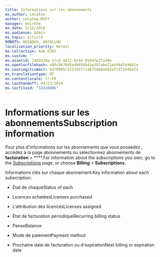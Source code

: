 ```yaml
---
title: Informations sur les abonnements
ms.author: cmcatee
author: cmcatee-MSFT
manager: mnirkhe
ms.date: 5/15/2018
ms.audience: Admin
ms.topic: article
ROBOTS: NOINDEX, NOFOLLOW
localization_priority: Normal
ms.collection: Adm_O365
ms.custom: ''
ms.assetid: 14d2d36a-37cd-4d72-8344-85447e27a38e
ms.openlocfilehash: a90c9b76d5ad80508d1e38fabe21eb944fe9681e
ms.sourcegitcommit: 9d78905c512192ffc4675468abd2efc5f2e4baf4
ms.translationtype: MT
ms.contentlocale: fr-FR
ms.lasthandoff: 04/23/2019
ms.locfileid: "32420986"
---
```

# <a name="subscription-information"></a><span data-ttu-id="0f9cb-102">Informations sur les abonnements</span><span class="sxs-lookup"><span data-stu-id="0f9cb-102">Subscription information</span></span>

<span data-ttu-id="0f9cb-103">Pour plus d'informations sur les abonnements que vous possédez [](https://go.microsoft.com/fwlink/p/?linkid=842054) , accédez à la page abonnements ou sélectionnez abonnements de **facturation** \> \*\*\*\*.</span><span class="sxs-lookup"><span data-stu-id="0f9cb-103">For information about the subscriptions you own, go to the [Subscriptions](https://go.microsoft.com/fwlink/p/?linkid=842054) page, or choose **Billing** \> **Subscriptions**.</span></span>
  
<span data-ttu-id="0f9cb-104">Informations clés sur chaque abonnement:</span><span class="sxs-lookup"><span data-stu-id="0f9cb-104">Key information about each subscription:</span></span>
  
- <span data-ttu-id="0f9cb-105">État de chaque</span><span class="sxs-lookup"><span data-stu-id="0f9cb-105">Status of each</span></span>
    
- <span data-ttu-id="0f9cb-106">Licences achetées</span><span class="sxs-lookup"><span data-stu-id="0f9cb-106">Licenses purchased</span></span>
    
- <span data-ttu-id="0f9cb-107">L’attribution des licences</span><span class="sxs-lookup"><span data-stu-id="0f9cb-107">Licenses assigned</span></span>
    
- <span data-ttu-id="0f9cb-108">État de facturation périodique</span><span class="sxs-lookup"><span data-stu-id="0f9cb-108">Recurring billing status</span></span>
    
- <span data-ttu-id="0f9cb-109">Pense</span><span class="sxs-lookup"><span data-stu-id="0f9cb-109">Balance</span></span>
    
- <span data-ttu-id="0f9cb-110">Mode de paiement</span><span class="sxs-lookup"><span data-stu-id="0f9cb-110">Payment method</span></span>
    
- <span data-ttu-id="0f9cb-111">Prochaine date de facturation ou d'expiration</span><span class="sxs-lookup"><span data-stu-id="0f9cb-111">Next billing or expiration date</span></span>
    

